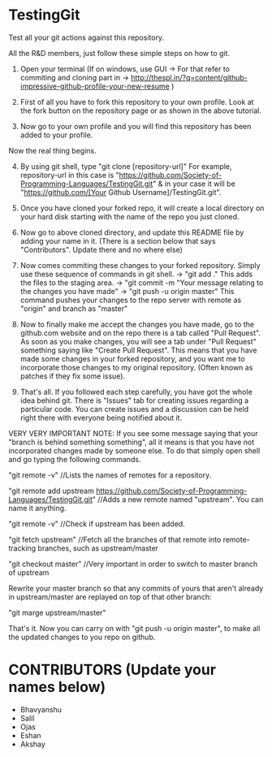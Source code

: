 TestingGit
==========

Test all your git actions against this repository. 

All the R&D members, just follow these simple steps on how to git.

1) Open your terminal (If on windows, use GUI -> For that refer to commiting and cloning part in -> http://thespl.in/?q=content/github-impressive-github-profile-your-new-resume )

2) First of all you have to fork this repository to your own profile. Look at the fork button on the repository page or as shown in the above tutorial.

3) Now go to your own profile and you will find this repository has been added to your profile.

 Now the real thing begins.

4) By using git shell, type "git clone [repository-url]" For example, repository-url in this case is "https://github.com/Society-of-Programming-Languages/TestingGit.git" & in your case it will be "https://github.com/[Your Github Username]/TestingGit.git".

5) Once you have cloned your forked repo, it will create a local directory on your hard disk starting with the name of the repo you just cloned.

6) Now go to above cloned directory, and update this README file by adding your name in it. (There is a section below that says "Contributors". Update there and no where else) 

7) Now comes commiting these changes to your forked repository. Simply use these sequence of commands in git shell.
-> "git add ."  This adds the files to the staging area.
-> "git commit -m "Your message relating to the changes you have made"
-> "git push -u origin master" This command pushes your changes to the repo server with remote as "origin" and branch as "master"

8) Now to finally make me accept the changes you have made, go to the github.com website and on the repo there is a tab called "Pull Request". As soon as you make changes, you will see a tab under "Pull Request" something saying like "Create Pull Request".
   This means that you have made some changes in your forked repository, and you want me to incorporate those changes to my original repository. (Often known as patches if they fix some issue).

9) That's all. If you followed each step carefully, you have got the whole idea behind git. There is "Issues" tab for creating issues regarding a particular code. You can create issues and a discussion can be held right there with everyone being notified about it.

VERY VERY IMPORTANT NOTE: If you see some message saying that your "branch is behind something something", all it means is that you have not incorporated changes made by someone else. To do that simply open shell and go typing the following commands.

"git remote -v" //Lists the names of remotes for a repository.

"git remote add upstream https://github.com/Society-of-Programming-Languages/TestingGit.git" //Adds a new remote named "upstream". You can name it anything.

"git remote -v" //Check if upstream has been added.

"git fetch upstream" //Fetch all the branches of that remote into remote-tracking branches, such as upstream/master

"git checkout master" //Very important in order to switch to master branch of upstream


 Rewrite your master branch so that any commits of yours that
 aren't already in upstream/master are replayed on top of that
 other branch:

"git marge upstream/master"


That's it. Now you can carry on with "git push -u origin master", to make all the updated changes to you repo on github.

CONTRIBUTORS (Update your names below)
============
- Bhavyanshu
- Salil
- Ojas
- Eshan
- Akshay
